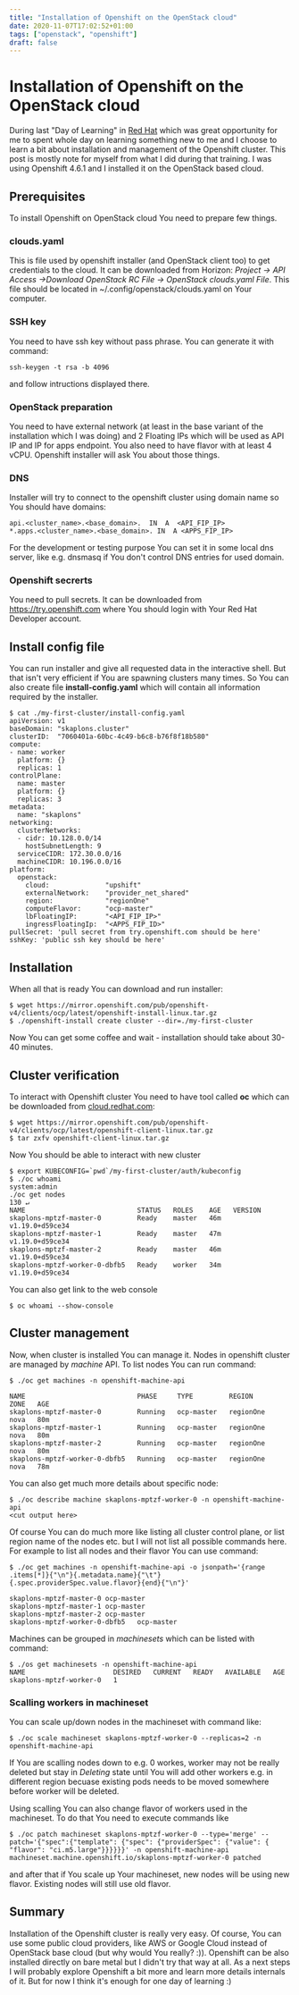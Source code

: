 ```yaml
---
title: "Installation of Openshift on the OpenStack cloud"
date: 2020-11-07T17:02:52+01:00
tags: ["openstack", "openshift"]
draft: false
---
```


# Installation of Openshift on the OpenStack cloud

During last "Day of Learning" in [Red
Hat](https://redhat.com) which was great opportunity for me to spent whole day
on learning something new to me and I choose to learn a bit about installation
and management of the Openshift cluster.
This post is mostly note for myself from what I did during that training.
I was using Openshift 4.6.1 and I installed it on the OpenStack based cloud.

## Prerequisites

To install Openshift on OpenStack cloud You need to prepare few things.

### clouds.yaml
This is file used by openshift installer (and OpenStack client too) to get
credentials to the cloud.
It can be downloaded from Horizon: _Project -> API Access ->Download OpenStack
RC File -> OpenStack clouds.yaml File_.
This file should be located in ~/.config/openstack/clouds.yaml on Your computer.

### SSH key
You need to have ssh key without pass phrase. You can generate it with command:

```
ssh-keygen -t rsa -b 4096
```
and follow intructions displayed there.

### OpenStack preparation
You need to have external network (at least in the base variant of the
installation which I was doing) and 2 Floating IPs which will be used as API IP
and IP for apps endpoint.
You also need to have flavor with at least 4 vCPU.
Openshift installer will ask You about those things.

### DNS
Installer will try to connect to the openshift cluster using domain name so You
should have domains:

```
api.<cluster_name>.<base_domain>.  IN  A  <API_FIP_IP>
*.apps.<cluster_name>.<base_domain>. IN  A <APPS_FIP_IP>
```
For the development or testing purpose You can set it in some local dns server,
like e.g. dnsmasq if You don't control DNS entries for used domain.

### Openshift secrerts

You need to pull secrets. It can be downloaded from https://try.openshift.com
where You should login with Your Red Hat Developer account.

## Install config file
You can run installer and give all requested data in the interactive shell. But
that isn't very efficient if You are spawning clusters many times.  So You can
also create file __install-config.yaml__ which will contain all information
required by the installer.

```
$ cat ./my-first-cluster/install-config.yaml
apiVersion: v1
baseDomain: "skaplons.cluster"
clusterID:  "7060401a-60bc-4c49-b6c8-b76f8f18b580"
compute:
- name: worker
  platform: {}
  replicas: 1
controlPlane:
  name: master
  platform: {}
  replicas: 3
metadata:
  name: "skaplons"
networking:
  clusterNetworks:
  - cidr: 10.128.0.0/14
    hostSubnetLength: 9
  serviceCIDR: 172.30.0.0/16
  machineCIDR: 10.196.0.0/16
platform:
  openstack:
    cloud:              "upshift"
    externalNetwork:    "provider_net_shared"
    region:             "regionOne"
    computeFlavor:      "ocp-master"
    lbFloatingIP:       "<API_FIP_IP>"
    ingressFloatingIp:  "<APPS_FIP_ID>"
pullSecret: 'pull secret from try.openshift.com should be here'
sshKey: 'public ssh key should be here'
```

## Installation
When all that is ready You can download and run installer:

```
$ wget https://mirror.openshift.com/pub/openshift-v4/clients/ocp/latest/openshift-install-linux.tar.gz
$ ./openshift-install create cluster --dir=./my-first-cluster
```

Now You can get some coffee and wait - installation should take about 30-40
minutes.

## Cluster verification

To interact with Openshift cluster You need to have tool called __oc__ which can
be downloaded from [cloud.redhat.com](https://cloud.redhat.com):

```
$ wget https://mirror.openshift.com/pub/openshift-v4/clients/ocp/latest/openshift-client-linux.tar.gz
$ tar zxfv openshift-client-linux.tar.gz
```

Now You should be able to interact with new cluster
```
$ export KUBECONFIG=`pwd`/my-first-cluster/auth/kubeconfig
$ ./oc whoami
system:admin
./oc get nodes                                                                                                                                                                                                                                                        130 ↵
NAME                            STATUS   ROLES    AGE   VERSION
skaplons-mptzf-master-0         Ready    master   46m   v1.19.0+d59ce34
skaplons-mptzf-master-1         Ready    master   47m   v1.19.0+d59ce34
skaplons-mptzf-master-2         Ready    master   46m   v1.19.0+d59ce34
skaplons-mptzf-worker-0-dbfb5   Ready    worker   34m   v1.19.0+d59ce34
```

You can also get link to the web console
```
$ oc whoami --show-console
```

## Cluster management
Now, when cluster is installed You can manage it. Nodes in openshift cluster are
managed by _machine_ API. To list nodes You can run command:

```
$ ./oc get machines -n openshift-machine-api

NAME                            PHASE     TYPE         REGION      ZONE   AGE
skaplons-mptzf-master-0         Running   ocp-master   regionOne   nova   80m
skaplons-mptzf-master-1         Running   ocp-master   regionOne   nova   80m
skaplons-mptzf-master-2         Running   ocp-master   regionOne   nova   80m
skaplons-mptzf-worker-0-dbfb5   Running   ocp-master   regionOne   nova   78m
```

You can also get much more details about specific node:
```
$ ./oc describe machine skaplons-mptzf-worker-0 -n openshift-machine-api
<cut output here>
```

Of course You can do much more like listing all cluster control plane, or list
region name of the nodes etc. but I will not list all possible commands here.
For example to list all nodes and their flavor You can use command:

```
$ ./oc get machines -n openshift-machine-api -o jsonpath='{range .items[*]}{"\n"}{.metadata.name}{"\t"}{.spec.providerSpec.value.flavor}{end}{"\n"}'

skaplons-mptzf-master-0 ocp-master
skaplons-mptzf-master-1 ocp-master
skaplons-mptzf-master-2 ocp-master
skaplons-mptzf-worker-0-dbfb5   ocp-master
```

Machines can be grouped in _machinesets_ which can be listed with command:
```
$ ./os get machinesets -n openshift-machine-api
NAME                      DESIRED   CURRENT   READY   AVAILABLE   AGE
skaplons-mptzf-worker-0   1
```

### Scalling workers in machineset
You can scale up/down nodes in the machineset with command like:

```
$ ./oc scale machineset skaplons-mptzf-worker-0 --replicas=2 -n openshift-machine-api
```

If You are scalling nodes down to e.g. 0 workes, worker may not be really
deleted but stay in _Deleting_ state until You will add other workers e.g. in
different region becuase existing pods needs to be moved somewhere before worker
will be deleted.

Using scalling You can also change flavor of workers used in the machineset. To
do that You need to execute commands like

```
$ ./oc patch machineset skaplons-mptzf-worker-0 --type='merge' --patch='{"spec":{"template": {"spec": {"providerSpec": {"value": { "flavor": "ci.m5.large"}}}}}}' -n openshift-machine-api
machineset.machine.openshift.io/skaplons-mptzf-worker-0 patched
```

and after that if You scale up Your machineset, new nodes will be using new
flavor. Existing nodes will still use old flavor.

## Summary
Installation of the Openshift cluster is really very easy. Of course, You can
use some public cloud providers, like AWS or Google Cloud instead of OpenStack
base cloud (but why would You really? :)). Openshift can be also installed
directly on bare metal but I didn't try that way at all.
As a next steps I will probably explore Openshift a bit more and learn more
details internals of it. But for now I think it's enough for one day of learning
:)

